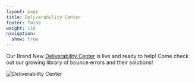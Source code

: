 ```yaml
---
layout: page
title: Deliverability Center
footer: false
weight: 110
navigation:
  show: true 
---
```


Our Brand New [Deliverability Center](sendgrid.com/deliverabilitycenter) is live and ready to help!
Come check out our growing library of bounce errors and their solutions! 

![]({{root_url}}/images/deliverability_center_screenshot.png "Deliverability Center")
